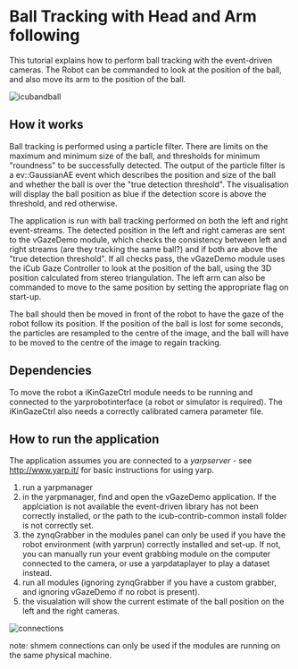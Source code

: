 # Ball Tracking with Head and Arm following

This tutorial explains how to perform ball tracking with the event-driven cameras. The Robot can be commanded to look at the position of the ball, and also move its arm to the position of the ball.

![icubandball](http://robotology.github.io/event-driven/doxygen/images/icubandball.png)

## How it works

Ball tracking is performed using a particle filter. There are limits on the maximum and minimum size of the ball, and thresholds for minimum "roundness" to be successfully detected. The output of the particle filter is a ev::GaussianAE event which describes the position and size of the ball and whether the ball is over the "true detection threshold". The visualisation will display the ball position as blue if the detection score is above the threshold, and red otherwise.

The application is run with ball tracking performed on both the left and right event-streams. The detected position in the left and right cameras are sent to the vGazeDemo module, which checks the consistency between left and right streams (are they tracking the same ball?) and if both are above the "true detection threshold". If all checks pass, the vGazeDemo module uses the iCub Gaze Controller to look at the position of the ball, using the 3D position calculated from stereo triangulation. The left arm can also be commanded to move to the same position by setting the appropriate flag on start-up.

The ball should then be moved in front of the robot to have the gaze of the robot follow its position. If the position of the ball is lost for some seconds, the particles are resampled to the centre of the image, and the ball will have to be moved to the centre of the image to regain tracking.

## Dependencies

To move the robot a iKinGazeCtrl module needs to be running and connected to the yarprobotinterface (a robot or simulator is required). The iKinGazeCtrl also needs a correctly calibrated camera parameter file.

## How to run the application

The application assumes you are connected to a *yarpserver* - see http://www.yarp.it/ for basic instructions for using yarp.

1. run a yarpmanager
2. in the yarpmanager, find and open the vGazeDemo application. If the applciation is not available the event-driven library has not been correctly installed, or the path to the icub-contrib-common install folder is not correctly set.
3. the zynqGrabber in the modules panel can only be used if you have the robot environment (with yarprun) correctly installed and set-up. If not, you can manually run your event grabbing module on the computer connected to the camera, or use a yarpdataplayer to play a dataset instead.
4. run all modules (ignoring zynqGrabber if you have a custom grabber, and ignoring vGazeDemo if no robot is present).
5. the visualation will show the current estimate of the ball position on the left and the right cameras.

![connections](http://robotology.github.io/event-driven/doxygen/images/vGazeDemoConnections.png)

note: shmem connections can only be used if the modules are running on the same physical machine.
